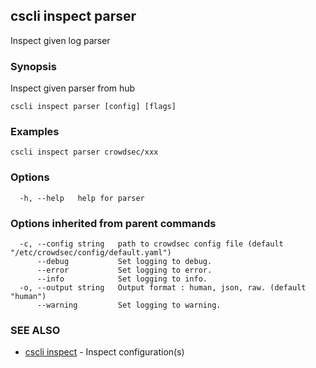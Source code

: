 ## cscli inspect parser

Inspect given log parser

### Synopsis

Inspect given parser from hub

```
cscli inspect parser [config] [flags]
```

### Examples

```
cscli inspect parser crowdsec/xxx
```

### Options

```
  -h, --help   help for parser
```

### Options inherited from parent commands

```
  -c, --config string   path to crowdsec config file (default "/etc/crowdsec/config/default.yaml")
      --debug           Set logging to debug.
      --error           Set logging to error.
      --info            Set logging to info.
  -o, --output string   Output format : human, json, raw. (default "human")
      --warning         Set logging to warning.
```

### SEE ALSO

* [cscli inspect](cscli_inspect.md)	 - Inspect configuration(s)


